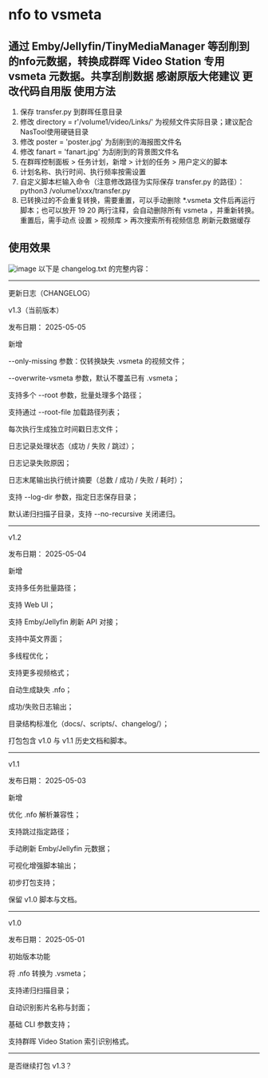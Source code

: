 # nfo to vsmeta
通过 Emby/Jellyfin/TinyMediaManager 等刮削到的nfo元数据，转换成群晖 Video Station 专用 vsmeta 元数据。共享刮削数据
感谢原版大佬建议 更改代码自用版
使用方法
-----------------
1. 保存 transfer.py 到群晖任意目录
2. 修改 directory = r'/volume1/video/Links/' 为视频文件实际目录；建议配合NasTool使用硬链目录
3. 修改 poster = 'poster.jpg' 为刮削到的海报图文件名
4. 修改 fanart = 'fanart.jpg' 为刮削到的背景图文件名
5. 在群晖控制面板 > 任务计划，新增 > 计划的任务 > 用户定义的脚本
6. 计划名称、执行时间、执行频率按需设置
7. 自定义脚本栏输入命令（注意修改路径为实际保存 transfer.py 的路径）： python3 /volume1/xxx/transfer.py
8. 已转换过的不会重复转换，需要重置，可以手动删除 *.vsmeta 文件后再运行脚本；也可以放开 19 20 两行注释，会自动删除所有 vsmeta ，并重新转换。重置后，需手动点 设置 > 视频库 > 再次搜索所有视频信息 刷新元数据缓存

使用效果
-----------------
![image](https://github.com/JuanWoo/nfo-to-vsmeta/assets/4869539/5c089d2c-8064-4c94-bf42-c6e3117e2492)
以下是 changelog.txt 的完整内容：


---

更新日志（CHANGELOG）

v1.3（当前版本）

发布日期： 2025-05-05

新增

--only-missing 参数：仅转换缺失 .vsmeta 的视频文件；

--overwrite-vsmeta 参数，默认不覆盖已有 .vsmeta；

支持多个 --root 参数，批量处理多个路径；

支持通过 --root-file 加载路径列表；

每次执行生成独立时间戳日志文件；

日志记录处理状态（成功 / 失败 / 跳过）；

日志记录失败原因；

日志末尾输出执行统计摘要（总数 / 成功 / 失败 / 耗时）；

支持 --log-dir 参数，指定日志保存目录；

默认递归扫描子目录，支持 --no-recursive 关闭递归。



---

v1.2

发布日期： 2025-05-04

新增

支持多任务批量路径；

支持 Web UI；

支持 Emby/Jellyfin 刷新 API 对接；

支持中英文界面；

多线程优化；

支持更多视频格式；

自动生成缺失 .nfo；

成功/失败日志输出；

目录结构标准化（docs/、scripts/、changelog/）；

打包包含 v1.0 与 v1.1 历史文档和脚本。



---

v1.1

发布日期： 2025-05-03

新增

优化 .nfo 解析兼容性；

支持跳过指定路径；

手动刷新 Emby/Jellyfin 元数据；

可视化增强脚本输出；

初步打包支持；

保留 v1.0 脚本与文档。



---

v1.0

发布日期： 2025-05-01

初始版本功能

将 .nfo 转换为 .vsmeta；

支持递归扫描目录；

自动识别影片名称与封面；

基础 CLI 参数支持；

支持群晖 Video Station 索引识别格式。



---

是否继续打包 v1.3？

